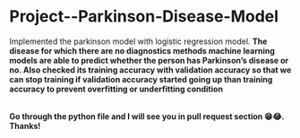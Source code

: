 # Project--Parkinson-Disease-Model
<table>

Implemented the parkinson model with logistic regression model.
**The disease for which there are no diagnostics methods machine learning models are able to predict whether the person has Parkinson’s disease or no.
Also checked its training accuracy with validation accuracy so that we can stop training if validation accuracy started going up than training accuracy to prevent overfitting or underfitting condition**

</table>

**Go through the python file and I will see you in pull request section 😁😂. Thanks!**
